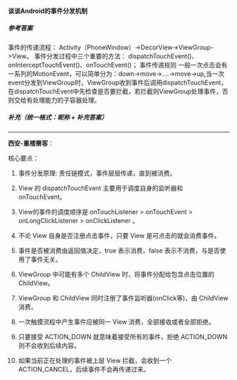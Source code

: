 #### 谈谈Android的事件分发机制

##### 参考答案

事件的传递流程：
Activity（PhoneWindow）->DecorView->ViewGroup->View。
事件分发过程中三个重要的方法：
dispatchTouchEvent()、onInterceptTouchEvent()、onTouchEvent()；
事件传递规则
一般一次点击会有一系列的MotionEvent，可以简单分为：down->move->….->move->up,当一次event分发到ViewGroup时，ViewGroup收到事件后调用dispatchTouchEvent，在dispatchTouchEvent中先检查是否要拦截，若拦截则ViewGroup处理事件，否则交给有处理能力的子容器处理。



##### 补充（统一格式：昵称 + 补充答案）

------

**西安-重楼箫客**：

核心要点：

1. 事件分发原理: 责任链模式，事件层层传递，直到被消费。

2. View 的 dispatchTouchEvent 主要用于调度自身的监听器和 onTouchEvent。

3. View的事件的调度顺序是 onTouchListener > onTouchEvent > onLongClickListener > onClickListener 。

4. 不论 View 自身是否注册点击事件，只要 View 是可点击的就会消费事件。

5. 事件是否被消费由返回值决定，true 表示消费，false 表示不消费，与是否使用了事件无关。

6. ViewGroup 中可能有多个 ChildView 时，将事件分配给包含点击位置的 ChildView。

7. ViewGroup 和 ChildView 同时注册了事件监听器(onClick等)，由 ChildView 消费。

8. 一次触摸流程中产生事件应被同一 View 消费，全部接收或者全部拒绝。

9. 只要接受 ACTION_DOWN 就意味着接受所有的事件，拒绝 ACTION_DOWN 则不会收到后续内容。

10. 如果当前正在处理的事件被上层 View 拦截，会收到一个 ACTION_CANCEL，后续事件不会再传递过来。

    > [GcsSloop]: http://www.gcssloop.com/customview/dispatch-touchevent-source

    

